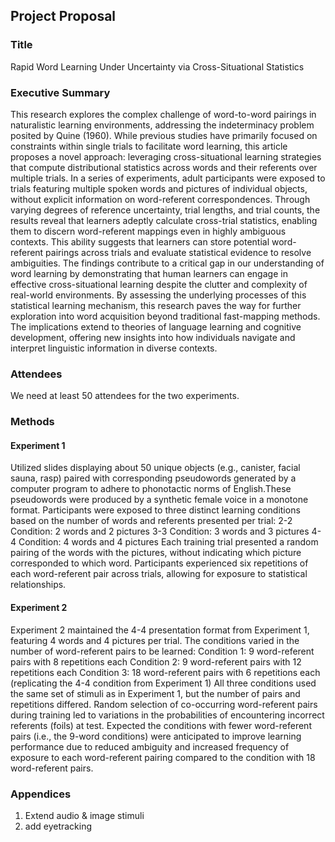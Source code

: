 ## Project Proposal
### Title
Rapid Word Learning Under Uncertainty via Cross-Situational Statistics
### Executive Summary
This research explores the complex challenge of word-to-word pairings in naturalistic learning environments, addressing the indeterminacy problem posited by Quine (1960). While previous studies have primarily focused on constraints within single trials to facilitate word learning, this article proposes a novel approach: leveraging cross-situational learning strategies that compute distributional statistics across words and their referents over multiple trials.
In a series of experiments, adult participants were exposed to trials featuring multiple spoken words and pictures of individual objects, without explicit information on word-referent correspondences. Through varying degrees of reference uncertainty, trial lengths, and trial counts, the results reveal that learners adeptly calculate cross-trial statistics, enabling them to discern word-referent mappings even in highly ambiguous contexts. This ability suggests that learners can store potential word-referent pairings across trials and evaluate statistical evidence to resolve ambiguities.
The findings contribute to a critical gap in our understanding of word learning by demonstrating that human learners can engage in effective cross-situational learning despite the clutter and complexity of real-world environments. By assessing the underlying processes of this statistical learning mechanism, this research paves the way for further exploration into word acquisition beyond traditional fast-mapping methods. The implications extend to theories of language learning and cognitive development, offering new insights into how individuals navigate and interpret linguistic information in diverse contexts.
### Attendees
We need at least 50 attendees for the two experiments.
### Methods
#### Experiment 1
Utilized slides displaying about 50 unique objects (e.g., canister, facial sauna, rasp) paired with corresponding pseudowords generated by a computer program to adhere to phonotactic norms of English.These pseudowords were produced by a synthetic female voice in a monotone format.
Participants were exposed to three distinct learning conditions based on the number of words and referents presented per trial:
2-2 Condition: 2 words and 2 pictures
3-3 Condition: 3 words and 3 pictures
4-4 Condition: 4 words and 4 pictures
Each training trial presented a random pairing of the words with the pictures, without indicating which picture corresponded to which word.
Participants experienced six repetitions of each word-referent pair across trials, allowing for exposure to statistical relationships.
#### Experiment 2
Experiment 2 maintained the 4-4 presentation format from Experiment 1, featuring 4 words and 4 pictures per trial.
The conditions varied in the number of word-referent pairs to be learned:
Condition 1: 9 word-referent pairs with 8 repetitions each
Condition 2: 9 word-referent pairs with 12 repetitions each
Condition 3: 18 word-referent pairs with 6 repetitions each (replicating the 4-4 condition from Experiment 1)
All three conditions used the same set of stimuli as in Experiment 1, but the number of pairs and repetitions differed.
Random selection of co-occurring word-referent pairs during training led to variations in the probabilities of encountering incorrect referents (foils) at test.
Expected the conditions with fewer word-referent pairs (i.e., the 9-word conditions) were anticipated to improve learning performance due to reduced ambiguity and increased frequency of exposure to each word-referent pairing compared to the condition with 18 word-referent pairs.
### Appendices
1. Extend audio & image stimuli
2. add eyetracking


<!DOCTYPE html>
<html lang="en">
<head>
    <meta charset="UTF-8">
    <meta name="viewport" content="width=device-width, initial-scale=1.0">
    <title>JsPsych Eye-tracking Experiment</title>
    <script src="https://unpkg.com/jspsych@7.2.0/jspsych.js"></script>
    <link rel="stylesheet" href="https://unpkg.com/jspsych@7.2.0/css/jspsych.css">
    <script src="https://webgazer.cs.brown.edu/webgazer.js"></script>
</head>
<body>
    <script>
        // Initialize WebGazer
        window.onload = function() {
            webgazer.setRegression('ridge').begin().showPredictionPoints(true);
            calibrateWebGazer();
        };

        // Calibration function
        function calibrateWebGazer() {
            let calibrationPoints = [[50, 50], [window.innerWidth - 50, 50], [window.innerWidth - 50, window.innerHeight - 50], [50, window.innerHeight - 50]];
            calibrationPoints.forEach(point => {
                let pointElem = document.createElement('div');
                pointElem.style.position = "absolute";
                pointElem.style.left = point[0] + 'px';
                pointElem.style.top = point[1] + 'px';
                pointElem.style.width = "20px";
                pointElem.style.height = "20px";
                pointElem.style.backgroundColor = "red";
                document.body.appendChild(pointElem);

                pointElem.addEventListener('click', () => {
                    webgazer.recordScreenPosition(point[0], point[1]);
                });
            });
        }

        // Define JsPsych timeline
        let experiment_timeline = [];

        let trial = {
            type: 'html-keyboard-response',
            stimulus: '<p>Look at the center of the screen</p>',
            on_load: function() {
                webgazer.setGazeListener(function(data, timestamp) {
                    if (data) {
                        jsPsych.data.write({
                            x: data.x,
                            y: data.y,
                            time: timestamp
                        });
                    }
                });
            },
            on_finish: function() {
                webgazer.clearGazeListener();
            }
        };

        experiment_timeline.push(trial);

        jsPsych.init({
            timeline: experiment_timeline,
            on_finish: function() {
                jsPsych.data.displayData();
            }
        });
    </script>
</body>
</html>



